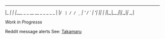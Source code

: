   _____     _                            
 |_   _|_ _| |____ _ _ __  __ _ _ _ _  _ 
   | |/ _` | / / _` | '  \/ _` | '_| || |
   |_|\__,_|_\_\__,_|_|_|_\__,_|_|  \_,_|


*Work in Progresss*

Reddit message alerts
See: [Takamaru](http://naruto.wikia.com/wiki/Takamaru)
